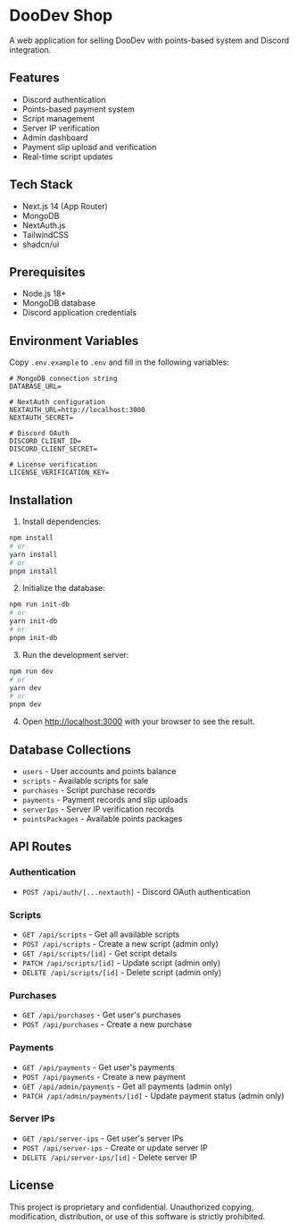 # DooDev Shop

A web application for selling DooDev with points-based system and Discord integration.

## Features

- Discord authentication
- Points-based payment system
- Script management
- Server IP verification
- Admin dashboard
- Payment slip upload and verification
- Real-time script updates

## Tech Stack

- Next.js 14 (App Router)
- MongoDB
- NextAuth.js
- TailwindCSS
- shadcn/ui

## Prerequisites

- Node.js 18+
- MongoDB database
- Discord application credentials

## Environment Variables

Copy `.env.example` to `.env` and fill in the following variables:

```env
# MongoDB connection string
DATABASE_URL=

# NextAuth configuration
NEXTAUTH_URL=http://localhost:3000
NEXTAUTH_SECRET=

# Discord OAuth
DISCORD_CLIENT_ID=
DISCORD_CLIENT_SECRET=

# License verification
LICENSE_VERIFICATION_KEY=
```

## Installation

1. Install dependencies:
```bash
npm install
# or
yarn install
# or
pnpm install
```

2. Initialize the database:
```bash
npm run init-db
# or
yarn init-db
# or
pnpm init-db
```

3. Run the development server:
```bash
npm run dev
# or
yarn dev
# or
pnpm dev
```

4. Open [http://localhost:3000](http://localhost:3000) with your browser to see the result.

## Database Collections

- `users` - User accounts and points balance
- `scripts` - Available scripts for sale
- `purchases` - Script purchase records
- `payments` - Payment records and slip uploads
- `serverIps` - Server IP verification records
- `pointsPackages` - Available points packages

## API Routes

### Authentication
- `POST /api/auth/[...nextauth]` - Discord OAuth authentication

### Scripts
- `GET /api/scripts` - Get all available scripts
- `POST /api/scripts` - Create a new script (admin only)
- `GET /api/scripts/[id]` - Get script details
- `PATCH /api/scripts/[id]` - Update script (admin only)
- `DELETE /api/scripts/[id]` - Delete script (admin only)

### Purchases
- `GET /api/purchases` - Get user's purchases
- `POST /api/purchases` - Create a new purchase

### Payments
- `GET /api/payments` - Get user's payments
- `POST /api/payments` - Create a new payment
- `GET /api/admin/payments` - Get all payments (admin only)
- `PATCH /api/admin/payments/[id]` - Update payment status (admin only)

### Server IPs
- `GET /api/server-ips` - Get user's server IPs
- `POST /api/server-ips` - Create or update server IP
- `DELETE /api/server-ips/[id]` - Delete server IP

## License

This project is proprietary and confidential. Unauthorized copying, modification, distribution, or use of this software is strictly prohibited. 